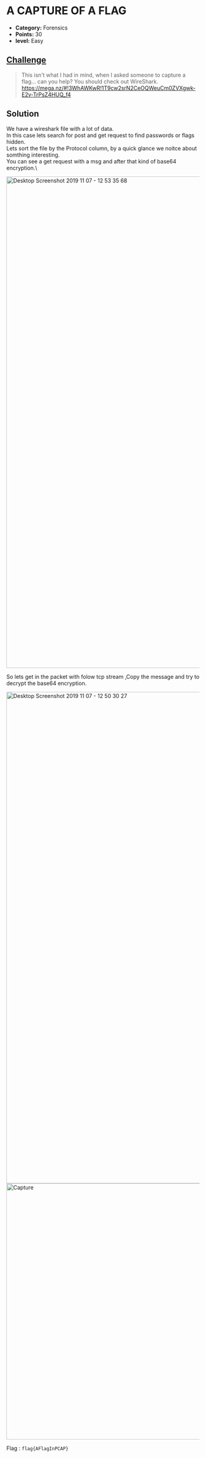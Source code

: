 
# A CAPTURE OF A FLAG

* **Category:** Forensics
* **Points:** 30
* **level:** Easy

## [Challenge](https://ctflearn.com/problems/356)

> This isn't what I had in mind, when I asked someone to capture a flag... can you help? You should check out WireShark.\
> https://mega.nz/#!3WhAWKwR!1T9cw2srN2CeOQWeuCm0ZVXgwk-E2v-TrPsZ4HUQ_f4

## Solution

We have a wireshark file with a lot of data.\
In this case lets search for post and get request to find passwords or flags hidden.\
Lets sort the file by the Protocol column, by a quick glance we noitce about somthing interesting.\
You can see a get request with a msg and after that kind of base64 encryption.\

<img width="1280" alt="Desktop Screenshot 2019 11 07 - 12 53 35 68" src="https://user-images.githubusercontent.com/57364083/68383217-eb54a200-015d-11ea-8390-f13d618b5038.png">


So lets get in the packet with folow tcp stream ,Copy the message and try to decrypt the base64 encryption.

<img width="1280" alt="Desktop Screenshot 2019 11 07 - 12 50 30 27" src="https://user-images.githubusercontent.com/57364083/68383238-f4457380-015d-11ea-9e43-3f0f962d16aa.png">


<img width="667" alt="Capture" src="https://user-images.githubusercontent.com/57364083/68383180-d710a500-015d-11ea-95c3-090c5b49dd66.PNG">


Flag : ```flag{AFlagInPCAP} ```

